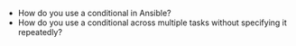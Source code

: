 - How do you use a conditional in Ansible?
- How do you use a conditional across multiple tasks without specifying it
  repeatedly?
